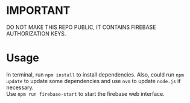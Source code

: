 # IMPORTANT
DO NOT MAKE THIS REPO PUBLIC, IT CONTAINS FIREBASE AUTHORIZATION KEYS. 

# Usage
In terminal, run `npm install` to install dependencies. Also, could run `npm update` to update some dependencies and use `nvm` to update `node.js` if necessary. \
Use `npm run firebase-start` to start the firebase web interface. 
